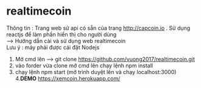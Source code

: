 # realtimecoin
Thông tin : Trang web sử api có sẵn của trang http://capcoin.io . Sử dụng reactjs để làm phần hiển thị cho người dùng <br/> 
--> Hướng dẫn cài và sử dụng web realtimecoin <br/>
Lưu ý : máy phải được cái đặt Nodejs <br/>
1. Mở cmd lên --> git clone https://github.com/vuong2017/realtimecoin.git <br/>
2. vào forder vừa clone mở cmd lên chạy lệnh npm install <br/>
3. chạy lệnh npm start (mở trình duyệt lên và chạy localhost:3000) <br/>
4.<b>DEMO</b> https://xemcoin.herokuapp.com/
